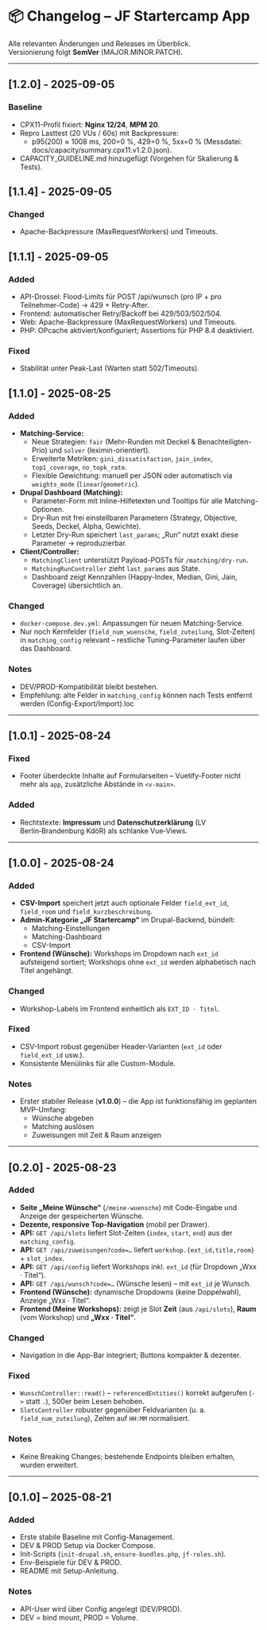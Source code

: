 # 📦 Changelog – JF Startercamp App

Alle relevanten Änderungen und Releases im Überblick.  
Versionierung folgt **SemVer** (MAJOR.MINOR.PATCH).

---

## [1.2.0] - 2025-09-05
### Baseline
- CPX11-Profil fixiert: **Nginx 12/24**, **MPM 20**.
- Repro Lasttest (20 VUs / 60s) mit Backpressure:
  - p95(200) ≈ 1008 ms, 200=0 %, 429=0 %, 5xx=0 % (Messdatei: docs/capacity/summary.cpx11.v1.2.0.json).
- CAPACITY_GUIDELINE.md hinzugefügt (Vorgehen für Skalierung & Tests).

## [1.1.4] - 2025-09-05
### Changed 
- Apache-Backpressure (MaxRequestWorkers) und Timeouts.

## [1.1.1] - 2025-09-05
### Added
- API-Drossel: Flood-Limits für POST /api/wunsch (pro IP + pro Teilnehmer-Code) → 429 + Retry-After.
- Frontend: automatischer Retry/Backoff bei 429/503/502/504.
- Web: Apache-Backpressure (MaxRequestWorkers) und Timeouts.
- PHP: OPcache aktiviert/konfiguriert; Assertions für PHP 8.4 deaktiviert.

### Fixed
- Stabilität unter Peak-Last (Warten statt 502/Timeouts).


## [1.1.0] - 2025-08-25

### Added
- **Matching-Service:**
  - Neue Strategien: `fair` (Mehr-Runden mit Deckel & Benachteiligten-Prio) und `solver` (leximin-orientiert).
  - Erweiterte Metriken: `gini_dissatisfaction`, `jain_index`, `top1_coverage`, `no_topk_rate`.
  - Flexible Gewichtung: manuell per JSON oder automatisch via `weights_mode` (`linear`/`geometric`).
- **Drupal Dashboard (Matching):**
  - Parameter-Form mit Inline-Hilfetexten und Tooltips für alle Matching-Optionen.
  - Dry-Run mit frei einstellbaren Parametern (Strategy, Objective, Seeds, Deckel, Alpha, Gewichte).
  - Letzter Dry-Run speichert `last_params`; „Run“ nutzt exakt diese Parameter → reproduzierbar.
- **Client/Controller:**
  - `MatchingClient` unterstützt Payload-POSTs für `/matching/dry-run`.
  - `MatchingRunController` zieht `last_params` aus State.
  - Dashboard zeigt Kennzahlen (Happy-Index, Median, Gini, Jain, Coverage) übersichtlich an.

### Changed
- `docker-compose.dev.yml`: Anpassungen für neuen Matching-Service.
- Nur noch Kernfelder (`field_num_wuensche`, `field_zuteilung`, Slot-Zeiten) in `matching_config` relevant – restliche Tuning-Parameter laufen über das Dashboard.

### Notes
- DEV/PROD-Kompatibilität bleibt bestehen.
- Empfehlung: alte Felder in `matching_config` können nach Tests entfernt werden (Config-Export/Import).loc

---

## [1.0.1] - 2025-08-24
### Fixed
- Footer überdeckte Inhalte auf Formularseiten – Vuetify-Footer nicht mehr als `app`, zusätzliche Abstände in `<v-main>`.

### Added
- Rechtstexte: **Impressum** und **Datenschutzerklärung** (LV Berlin‑Brandenburg KdöR) als schlanke Vue‑Views.

---

## [1.0.0] - 2025-08-24

### Added
- **CSV-Import** speichert jetzt auch optionale Felder `field_ext_id`, `field_room` und `field_kurzbeschreibung`.
- **Admin-Kategorie „JF Startercamp“** im Drupal-Backend, bündelt:
  - Matching-Einstellungen
  - Matching-Dashboard
  - CSV-Import
- **Frontend (Wünsche):** Workshops im Dropdown nach `ext_id` aufsteigend sortiert; Workshops ohne `ext_id` werden alphabetisch nach Titel angehängt.

### Changed
- Workshop-Labels im Frontend einheitlich als `EXT_ID · Titel`.

### Fixed
- CSV-Import robust gegenüber Header-Varianten (`ext_id` oder `field_ext_id` usw.).
- Konsistente Menülinks für alle Custom-Module.

### Notes
- Erster stabiler Release (**v1.0.0**) – die App ist funktionsfähig im geplanten MVP-Umfang:
  - Wünsche abgeben
  - Matching auslösen
  - Zuweisungen mit Zeit & Raum anzeigen

---

## [0.2.0] - 2025-08-23

### Added
- **Seite „Meine Wünsche“** (`/meine-wuensche`) mit Code-Eingabe und Anzeige der gespeicherten Wünsche.
- **Dezente, responsive Top-Navigation** (mobil per Drawer).
- **API:** `GET /api/slots` liefert Slot-Zeiten (`index`, `start`, `end`) aus der `matching_config`.
- **API:** `GET /api/zuweisungen?code=…` liefert `workshop.{ext_id,title,room}` + `slot_index`.
- **API:** `GET /api/config` liefert Workshops inkl. `ext_id` (für Dropdown „Wxx · Titel“).
- **API:** `GET /api/wunsch?code=…` (Wünsche lesen) – mit `ext_id` je Wunsch.
- **Frontend (Wünsche):** dynamische Dropdowns (keine Doppelwahl), Anzeige „Wxx · Titel“.
- **Frontend (Meine Workshops):** zeigt je Slot **Zeit** (aus `/api/slots`), **Raum** (vom Workshop) und **„Wxx · Titel“**.

### Changed
- Navigation in die App-Bar integriert; Buttons kompakter & dezenter.

### Fixed
- `WunschController::read()` – `referencedEntities()` korrekt aufgerufen (`->` statt `.`), 500er beim Lesen behoben.
- `SlotsController` robuster gegenüber Feldvarianten (u. a. `field_num_zuteilung`), Zeiten auf `HH:MM` normalisiert.

### Notes
- Keine Breaking Changes; bestehende Endpoints bleiben erhalten, wurden erweitert.

---

## [0.1.0] – 2025-08-21

### Added
- Erste stabile Baseline mit Config-Management.
- DEV & PROD Setup via Docker Compose.
- Init-Scripts (`init-drupal.sh`, `ensure-bundles.php`, `jf-roles.sh`).
- Env-Beispiele für DEV & PROD.
- README mit Setup-Anleitung.

### Notes
- API-User wird über Config angelegt (DEV/PROD).
- DEV = bind mount, PROD = Volume.

